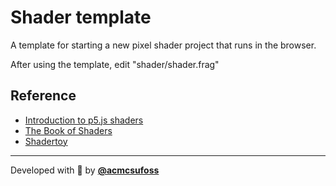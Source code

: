 # Shader template

A template for starting a new pixel shader project that runs in the browser.

After using the template, edit "shader/shader.frag"

## Reference

- [Introduction to p5.js shaders](https://itp-xstory.github.io/p5js-shaders/#/)
- [The Book of Shaders](https://thebookofshaders.com/)
- [Shadertoy](https://www.shadertoy.com/)
---

Developed with 💖 by [**@acmcsufoss**](https://oss.acmcsuf.com/)
